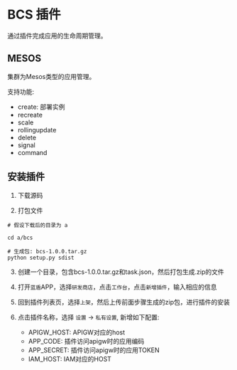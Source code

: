 # BCS 插件

通过插件完成应用的生命周期管理。

## MESOS

集群为Mesos类型的应用管理。

支持功能:
- create: 部署实例
- recreate
- scale
- rollingupdate
- delete
- signal
- command

## 安装插件

1. 下载源码

2. 打包文件

```
# 假设下载后的目录为 a

cd a/bcs

# 生成包: bcs-1.0.0.tar.gz
python setup.py sdist
```

3. 创建一个目录，包含bcs-1.0.0.tar.gz和task.json，然后打包生成.zip的文件

4. 打开`蓝盾`APP，选择`研发商店`，点击`工作台`，点击`新增插件`，输入相应的信息

5. 回到插件列表页，选择`上架`，然后上传前面步骤生成的zip包，进行插件的安装

6. 点击插件名称，选择 `设置` -> `私有设置`, 新增如下配置:
   - APIGW_HOST: APIGW对应的host
   - APP_CODE: 插件访问apigw时的应用编码
   - APP_SECRET: 插件访问apigw时的应用TOKEN
   - IAM_HOST: IAM对应的HOST
